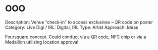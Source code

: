 # OOO

Description: Venue “check-in” to access exclusives – QR code on poster
Category: Live
Digi / IRL: Digital, IRL
Type: Artist
Approach: Ideas

Foursquare concept. Could conduct via a QR code, NFC chip or via a Medallion utilising location approval